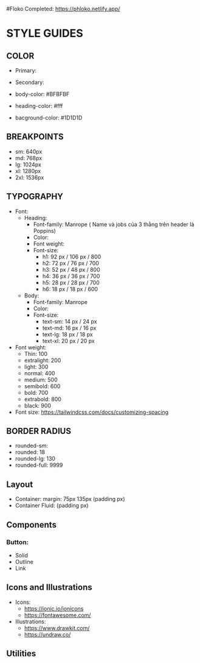 #Floko
Completed: https://phloko.netlify.app/

# STYLE GUIDES

## COLOR

- Primary: 
- Secondary:

- body-color: #BFBFBF
- heading-color: #fff
- bacground-color: #1D1D1D

## BREAKPOINTS

- sm: 640px
- md: 768px
- lg: 1024px
- xl: 1280px
- 2xl: 1536px

## TYPOGRAPHY

- Font:
  - Heading:
    - Font-family: Manrope ( Name và jobs của 3 thằng trên header là Poppins)
    - Color: 
    - Font weight: 
    - Font-size:
      - h1: 92 px / 106 px / 800
      - h2: 72 px / 76 px / 700
      - h3: 52 px / 48 px / 800
      - h4: 36 px / 36 px / 700
      - h5: 28 px / 28 px / 700
      - h6: 18 px / 18 px / 600
  - Body:
    - Font-family: Manrope
    - Color:
    - Font-size:
      - text-sm: 14 px / 24 px
      - text-md: 16 px / 16 px
      - text-lg: 18 px / 18 px
      - text-xl: 20 px / 20 px
- Font weight:
  - Thin: 100
  - extralight: 200
  - light: 300
  - normal: 400
  - medium: 500
  - semibold: 600
  - bold: 700
  - extrabold: 800
  - black: 900
- Font size: https://tailwindcss.com/docs/customizing-spacing

## BORDER RADIUS

- rounded-sm: 
- rounded: 18
- rounded-lg: 130
- rounded-full: 9999

## Layout

- Container: margin: 75px 135px (padding px)
- Container Fluid:  (padding px)

## Components

### Button:

- Solid
- Outline
- Link

## Icons and Illustrations

- Icons:
  - https://ionic.io/ionicons
  - https://fontawesome.com/
- Illustrations:
  - https://www.drawkit.com/
  - https://undraw.co/

## Utilities
